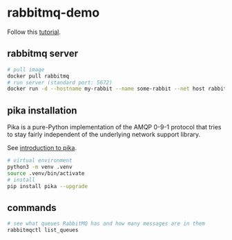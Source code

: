 # rabbitmq-demo

Follow this [tutorial](https://www.rabbitmq.com/getstarted.html).

## rabbitmq server

```bash
# pull image
docker pull rabbitmq
# run server (standard port: 5672)
docker run -d --hostname my-rabbit --name some-rabbit --net host rabbitmq
```

## pika installation

Pika is a pure-Python implementation of the AMQP 0-9-1 protocol that tries to stay fairly independent of the underlying network support library.

See [introduction to pika](https://pika.readthedocs.io/en/stable/intro.html).

```bash
# virtual environment
python3 -m venv .venv
source .venv/bin/activate
# install
pip install pika --upgrade
```

## commands

```bash
# see what queues RabbitMQ has and how many messages are in them
rabbitmqctl list_queues
```
